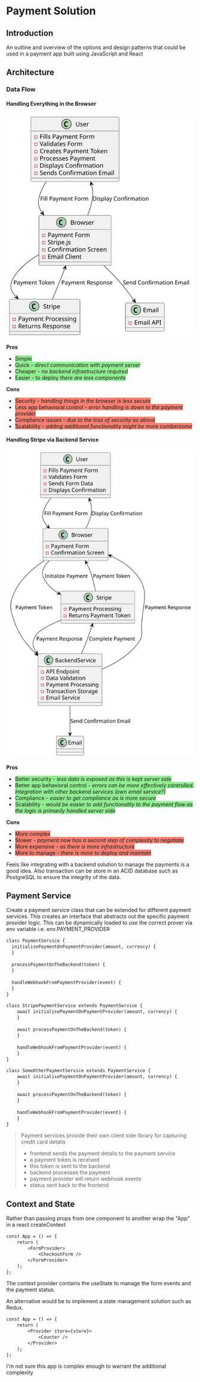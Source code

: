 # Payment Solution

## Introduction
An outline and overview of the options and design patterns that could be used in a payment app built using JavaScript and React

## Architecture

### Data Flow

#### Handling Everything in the Browser

![browser data flow](browser-data-flow.svg)

**Pros**
- <span style="background-color: lightgreen;">Simple</span>
- <span style="background-color: lightgreen;">Quick - *direct communication with payment server*</span>
- <span style="background-color: lightgreen;">Cheaper - *no backend infrastructure required*</span>
- <span style="background-color: lightgreen;">Easier - to deploy *there are less components*</span>

**Cons**
- <span style="background-color: salmon;">Security - *handling things in the browser is less secure*</span>
- <span style="background-color: salmon;">Less app behavioral control - *error handling is down to the payment provider*</span>
- <span style="background-color: salmon;">Compliance issues - *due to the loss of security as above*</span>
- <span style="background-color: salmon;">Scalability - *adding additional functionality might be more cumbersome*</span>

#### Handling Stripe via Backend Service

![backend data flow](backend-data-flow.svg)

**Pros**
- <span style="background-color: lightgreen;">Better security - *less data is exposed as this is kept server side*</span>
- <span style="background-color: lightgreen;">Better app behavioral control - *errors can be more effectively controlled. Integration with other backend services (own email service?)*</span>
- <span style="background-color: lightgreen;">Compliance - *easier to get compliance as is more secure*</span>
- <span style="background-color: lightgreen;">Scalability - *would be easier to add functionality to the payment flow as the logic is primarily handled server side*</span>

**Cons**
- <span style="background-color: salmon;">More complex</span>
- <span style="background-color: salmon;">Slower - *payment now has a second step of complexity to negotiate*</span>
- <span style="background-color: salmon;">More expensive - *as there is more infrastructure*</span>
- <span style="background-color: salmon;">More to manage - *there is more to deploy and maintain*</span>

Feels like integrating with a backend solution to manage the payments is a good idea. Also transaction can be store in an ACID database such as PostgreSQL to ensure the integrity of the data.

## Payment Service

Create a payment service class that can be extended for different payment services. This creates an interface that abstracts out the specific payment provider logic. This can be dynamically loaded to use the correct prover via env variable i.e. env.PAYMENT_PROVIDER

```
class PaymentService {
  initialisePaymentOnPaymentProvider(amount, currency) {
  }

  processPaymentOnTheBackend(token) {
  }

  handleWebhookFromPaymentProvider(event) {
  }
}
```

```
class StripePaymentService extends PaymentService {
    await initialisePaymentOnPaymentProvider(amount, currency) {
    }

    await processPaymentOnTheBackend(token) {
    }

    handleWebhookFromPaymentProvider(event) {
    }
}
```

```
class SomeOtherPaymentService extends PaymentService {
    await initialisePaymentOnPaymentProvider(amount, currency) {
    }

    await processPaymentOnTheBackend(token) {
    }

    handleWebhookFromPaymentProvider(event) {
    }
}
```

> Payment services provide their own client side library for capturing credit card details
> - frontend sends the payment details to the payment service
> - a payment token is received
> - this token is sent to the backend
> - backend processes the payment
> - payment provider will return webhook events
> - status sent back to the frontend

## Context and State

Rather than passing props from one component to another wrap the "App" in a react createContext

```
const App = () => {
    return (
        <FormProvider>
            <CheckoutForm />
        </FormProvider>
    );
};
```

The context provider contains the useState to manage the form events and the payment status.

An alternative would be to implement a state management solution such as Redux. 

```
const App = () => {
    return (
        <Provider store={store}>
            <Counter />
        </Provider>
    );
};
```

I'm not sure this app is complex enough to warrant the additional complexity